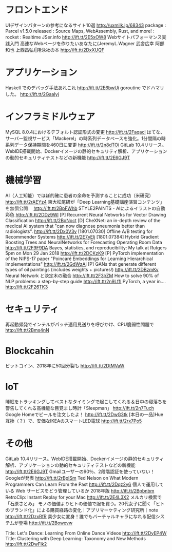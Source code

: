 # フロントエンド
UIデザインパターンの参考になるサイト10選 http://uxmilk.jp/68343
package : Parcel v1.5.0 released : Source Maps, WebAssembly, Rust, and more! : rocket : Realtime JSer.info http://ift.tt/2E5xOW8
Webサイトパフォーマンス実践入門 高速なWebページを作りたいあなたに(JeremyL.Wagner 武舎広幸 阿部和也 上西昌弘)|翔泳社の本 http://ift.tt/2DxXUQF

# アプリケーション
Haskell でのデバッグ手法あれこれ http://ift.tt/2E6bwUi
goroutine でドハマリした。 http://ift.tt/2GaaIyj

# インフラミドルウェア
MySQL 8.0.4におけるデフォルト認証形式の変更 http://ift.tt/2Faqacl
はてな、サーバー監視サービス「Mackerel」の時系列データベースを強化。1分間隔の時系列データ保持期間を460日に変更 http://ift.tt/2n8dTOi
GitLab 10.4リリース。WebIDE搭載開始、Dockerイメージの静的セキュリティ解析、アプリケーションの動的セキュリティテストなどの新機能 http://ift.tt/2E6GJ9T

# 機械学習
AI（人工知能）でほぼ的確に患者の余命を予測することに成功（米研究） http://ift.tt/2rAEYz4
東大松尾研が「Deep Learning基礎講座演習コンテンツ」を無償公開　 http://ift.tt/2BpFWhb
STYLE2PAINTS - AIによるイラストの自動彩色 http://ift.tt/2DDz9Wl
[P] Recurrent Neural Networks for Vector Drawing Classification http://ift.tt/2BoNoct
[D] CheXNet: an in-depth review of the medical AI system that "can now diagnose pneumonia better than radiologists". http://ift.tt/2Dx0V3v
[1801.07030] Offline A/B testing for Recommender Systems http://ift.tt/2E7yElj
[1801.07384] Hybrid Gradient Boosting Trees and NeuralNetworks for Forecasting Operating Room Data http://ift.tt/2F9F9DA
Bayes, statistics, and reproducibility: My talk at Rutgers 5pm on Mon 29 Jan 2018 http://ift.tt/2DCKzK9
[P] PyTorch implementation of the NIPS-17 paper "Poincaré Embeddings for Learning Hierarchical Implementations" http://ift.tt/2GdWzAj
[P] GANs that generate different types of oil paintings (includes weights + pictures!) http://ift.tt/2DBzmKv
Neural Network と決定木の融合 http://ift.tt/2F3lrZM
How to solve 90% of NLP problems: a step-by-step guide http://ift.tt/2n9LffI
PyTorch, a year in.... http://ift.tt/2F26TK3

# セキュリティ
再起動頻発でインテルがパッチ適用見送りを呼びかけ、CPU脆弱性問題で http://ift.tt/2Bms4nN

# Blockcahin
ビットコイン、2018年に50回分裂も http://ift.tt/2DtMVaW

# IoT
睡眠をトラッキングしてベストなタイミングで起こしてくれる＆日中の寝落ちを警告してくれる高機能な目覚まし時計「Sleepman」 http://ift.tt/2n7Tuch
Google Homeでビールを注文したよ！ http://ift.tt/2DwG3tk
[本日の一品]Hue互換（？）で、安価なIKEAのスマートLED電球 http://ift.tt/2rx7Po5

# その他
GitLab 10.4リリース。WebIDE搭載開始、Dockerイメージの静的セキュリティ解析、アプリケーションの動的セキュリティテストなどの新機能 http://ift.tt/2E6GJ9T
Gmailユーザーの90％、2段階認証を使っていない！Googleが発表 http://ift.tt/2rBpISm
Ted Nelson on What Modern Programmers Can Learn From the Past http://ift.tt/2Dqz2y6
個人で運用している Web サービスをどう管理しているか 2018年版 http://ift.tt/2Bpbnbm
RetroClip: Instant Replay for your Mac http://ift.tt/2E4L3X2
メルカリ検索で「石原さとみ」 モノの価値よりヒトの価値で服を買う。20代女子に聞く「ヒトのブランド化」による購買経路の変化｜アプリマーケティング研究所｜note http://ift.tt/2DzxRfR
美少女に変身！誰でもバーチャルキャラになれる配信システムが登場 http://ift.tt/2Bowevw

Title: Let's Dance: Learning From Online Dance Videos http://ift.tt/2DyEP4W
Title: Clustering with Deep Learning: Taxonomy and New Methods http://ift.tt/2DwFik2